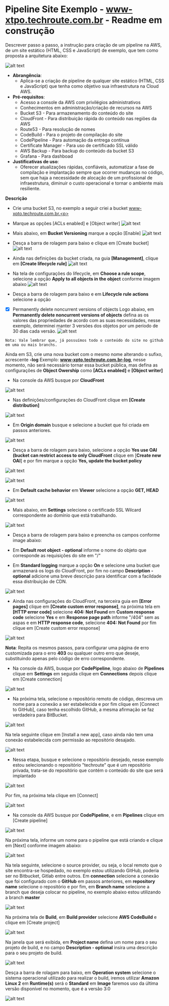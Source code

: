 # Pipeline Site Exemplo - www-xtpo.techroute.com.br - Readme em construção
Descrever passo a passo, a instrução para criação de um pipeline na AWS, de um site estático (HTML, CSS e JavaScript) de exemplo, que tem como proposta a arquitetura abaixo:

![alt text](https://s3.amazonaws.com/public.techroute.com.br/imagens/Arquitetura_SITE_XPTO-TECHROUTE.png)

- <b>Abrangência</b>:
    - Aplica-se a criação de pipeline de qualquer site estático (HTML, CSS e JavaScript) que tenha como objetivo sua infraestrutura na Cloud AWS.
- <b>Pré-requisitos</b>:
    - Acesso a console da AWS com privilégios administrativos
    - Conhecimentos em administração/criação de recursos na AWS
    - Bucket S3 - Para armazenamento do conteúdo do site
    - CloudFront - Para distribuição rápida do conteúdo nas regiões da AWS
    - Route53 - Para resolução de nomes
    - CodeBuild - Para o projeto de compilação do site
    - CodePipeline - Para automação da entrega contínua
    - Certificate Manager - Para uso de certificado SSL válido
    - AWS Backup - Para backup do conteúdo da bucket S3
    - Grafana - Para dashboad
- <b>Justificativas de uso</b>:
    - Oferecer atualizações rápidas, confiáveis, automatizar a fase de compilação e implantação sempre que ocorrer mudanças no código, sem que haja a necessidade de alocação de um profissional de infraestrutura, diminuir o custo operacional e tornar o ambiente mais resiliente.

<b>Descrição</b><p>
- Crie uma bucket S3, no exemplo a seguir criei a bucket www-xpto.techroute.com.br.<p> 


- Marque as opções [ACLs enabled] e [Object writer]
![alt text](https://s3.amazonaws.com/public.techroute.com.br/imagens/create-bucket-1.png) 

- Mais abaixo, em <b>Bucket Versioning</b> marque a opção [Enable]
![alt text](https://s3.amazonaws.com/public.techroute.com.br/imagens/create-bucket-2.png)

- Desça a barra de rolagem para baixo e clique em [Create bucket]
![alt text](https://s3.amazonaws.com/public.techroute.com.br/imagens/create-bucket-3.png)


- Ainda nas definições da bucket criada, na guia <b>[Management]</b>, clique em <b>[Create lifecycle rule]</b>
![alt text](https://s3.amazonaws.com/public.techroute.com.br/imagens/create-bucket-4.png)

- Na tela de configurações do lifecycle, em <b>Choose a rule scope</b>, selecione a opção <b>Apply to all objects in the object</b> conforme imagem abaixo
![alt text](https://s3.amazonaws.com/public.techroute.com.br/imagens/create-bucket-retencao-3.png)

- Desça a barra de rolagem para baixo e em <b>Lifecycle rule actions</b> selecione a opção
- [x] Permanently delete noncurrent versions of objects
Logo abaixo, em <b>Permanently delete noncurrent versions of objects</b> defina as os valores das propriedades de acordo com as suas necessidades, nesse exemplo, determinei manter 3 versões dos objetos por um período de 30 dias cada versão. 
![alt text](https://s3.amazonaws.com/public.techroute.com.br/imagens/create-bucket-6.png)

```
Nota: Vale lembrar que, já possuímos todo o conteúdo do site no github em uma ou mais branchs.
```

Ainda em S3, crie uma nova bucket com o mesmo nome alterando o sufixo, acrescente <b>-log</b> 
Exemplo: <b>www-xpto.techroute.com.br-log</b>, nesse momento, não será necessário tornar essa bucket pública, mas defina as configurações de <b>Object Owership</b> como <b>[ACLs enabled]</b> e <b>[Object writer]</b>

- Na console da AWS busque por <b>CloudFront</b>

![alt text](https://s3.amazonaws.com/public.techroute.com.br/imagens/create-cloudfront-1.png)

- Nas definições/configurações do CloudFront clique em <b>[Create distribution]</b>

![alt text](https://s3.amazonaws.com/public.techroute.com.br/imagens/create-cloudfront-2.png)

- Em <b>Origin domain</b> busque e selecione a bucket que foi criada em passos anteriores.

![alt text](https://s3.amazonaws.com/public.techroute.com.br/imagens/create-cloudfront-3.png)

- Desça a barra de rolagem para baixo, selecione a opção <b>Yes use OAI (bucket can restrict access to only CloudFront</b> clique em [<b>Create new OAI</b>] e por fim marque a opção <b>Yes, update the bucket policy</b>

![alt text](https://s3.amazonaws.com/public.techroute.com.br/imagens/create-cloudfront-4.png)


![alt text](https://s3.amazonaws.com/public.techroute.com.br/imagens/create-cloudfront-5.png)

- Em <b>Default cache behavior</b> em <b>Viewer</b> selecione a opção <b>GET, HEAD</b>

![alt text](https://s3.amazonaws.com/public.techroute.com.br/imagens/create-cloudfront-6.png)

- Mais abaixo, em <b>Settings</b> selecione o certificado SSL Wilcard correspondente ao domínio que está trabalhando.

![alt text](https://s3.amazonaws.com/public.techroute.com.br/imagens/create-cloudfront-7.png)

- Desça a barra de rolagem para baixo e preencha os campos conforme image abaixo:

- Em <b>Default root object - optional</b> informe o nome do objeto que corresponde as requisições do site em "/"

- Em <b>Standard logging</b> marque a opção <b>On</b> e selecione uma bucket que armazenará os logs do CloudFront, por fim no campo <b>Description - optional</b> adicione uma breve descrição para identificar com a facildade essa distribuição de CDN.

![alt text](https://s3.amazonaws.com/public.techroute.com.br/imagens/create-cloudfront-8.png)

- Ainda nas configurações do CloudFront, na terceira guia em <b>[Error pages]</b> clique em <b>[Create custom error response]</b>, na próxima tela em <b>[HTTP error code]</b> selecione <b>404: Not Found </b> em <b>Custom response code</b> selecione <b>Yes</b> e em <b>Response page path</b> informe "/404" sem as aspas e em <b>HTTP response code</b>, selecione <b>404: Not Found</b> por fim clique em [Create custom error response]

![alt text](https://s3.amazonaws.com/public.techroute.com.br/imagens/custom-error-page-cloudfront-1.png)


<b>Nota</b>: Repita os mesmos passos, para configurar uma página de erro customizada para o erro <b>403</b> ou qualquer outro erro que deseje, substituindo apenas pelo código de erro correspondente.

- Na console da AWS, busque por <b>CodePipeline</b>, logo abaixo de <b>Pipelines</b> clique em <b>Settings</b> em seguida clique em <b>Connections</b> depois clique em [Create connection]

![alt text](https://s3.amazonaws.com/public.techroute.com.br/imagens/create-connection-1.png)

- Na próxima tela, selecione o repositório remoto de código, descreva um nome para a conexão a ser estabelecida e por fim clique em [Connect to GitHub], caso tenha escolhido GitHub, a mesma afirmação se faz verdadeira para BitBucket.

![alt text](https://s3.amazonaws.com/public.techroute.com.br/imagens/create-connection-2.png)

Na tela seguinte clique em [Install a new app], caso ainda não tem uma conexão estabelecida com permissão ao repositório desajado.

![alt text](https://s3.amazonaws.com/public.techroute.com.br/imagens/create-connection-3.png)

- Nessa etapa, busque e selecione o repositório desejado, nesse exemplo estou selecionando o repositório "techroute" que é um repositório privada, trata-se do repositório que contém o conteúdo do site que será implantado

![alt text](https://s3.amazonaws.com/public.techroute.com.br/imagens/create-connection-4.png)

Por fim, na próxima tela clique em [Connect]

![alt text](https://s3.amazonaws.com/public.techroute.com.br/imagens/create-connection-5.png)

- Na console da AWS busque por <b>CodePipeline</b>, e em <b>Pipelines</b> clique em [Create pipeline]

![alt text](https://s3.amazonaws.com/public.techroute.com.br/imagens/create-pipeline-1.png)

Na próxima tela, informe um nome para o pipeline que está criando e clique em [Next] conforme imagem abaixo:

![alt text](https://s3.amazonaws.com/public.techroute.com.br/imagens/create-pipeline-2.png)

Na tela seguinte, selecione o source provider, ou seja, o local remoto que o site encontra-se hospedado, no exemplo estou utilizando GitHub, poderia ser no Bitbucket, Gitlab entre outros. Em <b>connection</b> selecione a conexão que foi configurado com o <b>GitHub</b> em passos anteriores, em <b>repository name</b> selecione o repositório e por fim, em <b>Branch name</b> selecione a branch que deseja colocar no pipeline, no exemplo abaixo estou utilizando a branch <b>master</b>

![alt text](https://s3.amazonaws.com/public.techroute.com.br/imagens/create-pipeline-3.png)

Na próxima tela de <b>Build</b>, em <b>Build provider</b> selecione <b>AWS CodeBuild</b> e clique em [Create project]

![alt text](https://s3.amazonaws.com/public.techroute.com.br/imagens/create-pipeline-4.png)

Na janela que será exibida, em <b>Project name</b> defina um nome para o seu projeto de build, e no campo <b>Description - optional</b> insira uma descrição para o seu projeto de build.

![alt text](https://s3.amazonaws.com/public.techroute.com.br/imagens/create-pipeline-5.png)

Desça a barra de rolagam para baixo, em <b>Operation system</b> selecione o sistema operacional utilizado para realizar o build, iremos utilizar <b>Amazon Linux 2</b> em <b>Runtime(s)</b> será o <b>Standard</b> em <b>Image</b> faremos uso da última versão disponível no momento, que é a versão 3:0

![alt text](https://s3.amazonaws.com/public.techroute.com.br/imagens/create-pipeline-6.png)